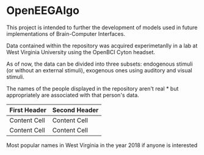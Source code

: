 # OpenEEGAlgo
This project is intended to further the development of models used in future implementations of Brain-Computer
Interfaces.

Data contained within the repository was acquired experimetanlly in a lab at West Virginia University using the OpenBCI
Cyton headset. 

As of now, the data can be divided into three subsets: endogenous stimuli (or without an external stimuli), exogenous
ones using auditory and visual stimuli. 

The names of the people displayed in the repository aren't real * but appropriately are associated with that person's
data.

| First Header  | Second Header |
| ------------- | ------------- |
| Content Cell  | Content Cell  |
| Content Cell  | Content Cell  |

Most popular names in West Virginia in the year 2018 if anyone is interested
